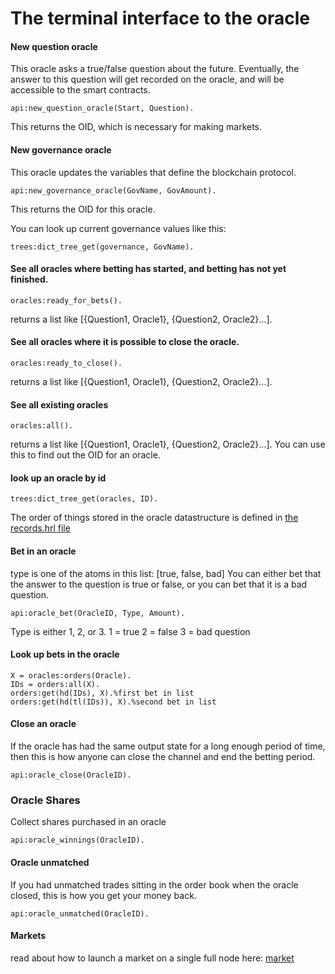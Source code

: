 The terminal interface to the oracle
=============


#### New question oracle
This oracle asks a true/false question about the future. Eventually, the answer to this question will get recorded on the oracle, and will be accessible to the smart contracts.
```
api:new_question_oracle(Start, Question).
```
This returns the OID, which is necessary for making markets.

#### New governance oracle
This oracle updates the variables that define the blockchain protocol. 
```
api:new_governance_oracle(GovName, GovAmount).
```
This returns the OID for this oracle.

You can look up current governance values like this:
```
trees:dict_tree_get(governance, GovName).
```

#### See all oracles where betting has started, and betting has not yet finished.
```
oracles:ready_for_bets().
```
returns a list like [{Question1, Oracle1}, {Question2, Oracle2}...].


#### See all oracles where it is possible to close the oracle.
```
oracles:ready_to_close().
```
returns a list like [{Question1, Oracle1}, {Question2, Oracle2}...].


#### See all existing oracles

```
oracles:all().
```
returns a list like [{Question1, Oracle1}, {Question2, Oracle2}...].
You can use this to find out the OID for an oracle.

#### look up an oracle by id
```
trees:dict_tree_get(oracles, ID).
```

The order of things stored in the oracle datastructure is defined in [the records.hrl file](https://github.com/zack-bitcoin/amoveo/blob/master/apps/amoveo_core/src/records.hrl#L62)

#### Bet in an oracle
type is one of the atoms in this list: [true, false, bad]
You can either bet that the answer to the question is true or false, or you can bet that it is a bad question.
```
api:oracle_bet(OracleID, Type, Amount).
```
Type is either 1, 2, or 3.
1 = true
2 = false
3 = bad question

#### Look up bets in the oracle
```
X = oracles:orders(Oracle).
IDs = orders:all(X).
orders:get(hd(IDs), X).%first bet in list
orders:get(hd(tl(IDs)), X).%second bet in list
```


#### Close an oracle
If the oracle has had the same output state for a long enough period of time, then this is how anyone can close the channel and end the betting period.
```
api:oracle_close(OracleID).
```

### Oracle Shares
Collect shares purchased in an oracle
```
api:oracle_winnings(OracleID).
```

#### Oracle unmatched
If you had unmatched trades sitting in the order book when the oracle closed, this is how you get your money back.
```
api:oracle_unmatched(OracleID).
```

#### Markets
read about how to launch a market on a single full node here:
[market](commands_market.md)